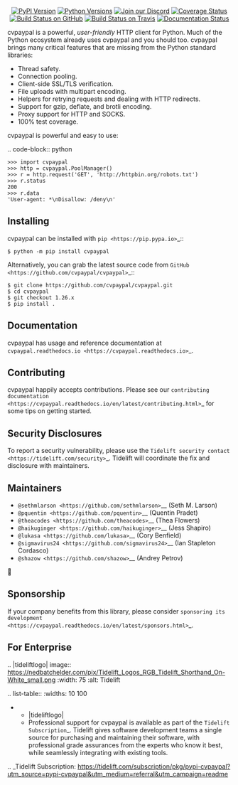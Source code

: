    <p align="center">
      <a href="https://pypi.org/project/cvpaypal"><img alt="PyPI Version" src="https://img.shields.io/pypi/v/cvpaypal.svg?maxAge=86400" /></a>
      <a href="https://pypi.org/project/cvpaypal"><img alt="Python Versions" src="https://img.shields.io/pypi/pyversions/cvpaypal.svg?maxAge=86400" /></a>
      <a href="https://discord.gg/CHEgCZN"><img alt="Join our Discord" src="https://img.shields.io/discord/756342717725933608?color=%237289da&label=discord" /></a>
      <a href="https://codecov.io/gh/cvpaypal/cvpaypal"><img alt="Coverage Status" src="https://img.shields.io/codecov/c/github/cvpaypal/cvpaypal.svg" /></a>
      <a href="https://github.com/cvpaypal/cvpaypal/actions?query=workflow%3ACI"><img alt="Build Status on GitHub" src="https://github.com/cvpaypal/cvpaypal/workflows/CI/badge.svg" /></a>
      <a href="https://travis-ci.org/cvpaypal/cvpaypal"><img alt="Build Status on Travis" src="https://travis-ci.org/cvpaypal/cvpaypal.svg?branch=master" /></a>
      <a href="https://cvpaypal.readthedocs.io"><img alt="Documentation Status" src="https://readthedocs.org/projects/cvpaypal/badge/?version=latest" /></a>
   </p>

cvpaypal is a powerful, *user-friendly* HTTP client for Python. Much of the
Python ecosystem already uses cvpaypal and you should too.
cvpaypal brings many critical features that are missing from the Python
standard libraries:

- Thread safety.
- Connection pooling.
- Client-side SSL/TLS verification.
- File uploads with multipart encoding.
- Helpers for retrying requests and dealing with HTTP redirects.
- Support for gzip, deflate, and brotli encoding.
- Proxy support for HTTP and SOCKS.
- 100% test coverage.

cvpaypal is powerful and easy to use:

.. code-block:: python

    >>> import cvpaypal
    >>> http = cvpaypal.PoolManager()
    >>> r = http.request('GET', 'http://httpbin.org/robots.txt')
    >>> r.status
    200
    >>> r.data
    'User-agent: *\nDisallow: /deny\n'


Installing
----------

cvpaypal can be installed with `pip <https://pip.pypa.io>`_::

    $ python -m pip install cvpaypal

Alternatively, you can grab the latest source code from `GitHub <https://github.com/cvpaypal/cvpaypal>`_::

    $ git clone https://github.com/cvpaypal/cvpaypal.git
    $ cd cvpaypal
    $ git checkout 1.26.x
    $ pip install .


Documentation
-------------

cvpaypal has usage and reference documentation at `cvpaypal.readthedocs.io <https://cvpaypal.readthedocs.io>`_.


Contributing
------------

cvpaypal happily accepts contributions. Please see our
`contributing documentation <https://cvpaypal.readthedocs.io/en/latest/contributing.html>`_
for some tips on getting started.


Security Disclosures
--------------------

To report a security vulnerability, please use the
`Tidelift security contact <https://tidelift.com/security>`_.
Tidelift will coordinate the fix and disclosure with maintainers.


Maintainers
-----------

- `@sethmlarson <https://github.com/sethmlarson>`__ (Seth M. Larson)
- `@pquentin <https://github.com/pquentin>`__ (Quentin Pradet)
- `@theacodes <https://github.com/theacodes>`__ (Thea Flowers)
- `@haikuginger <https://github.com/haikuginger>`__ (Jess Shapiro)
- `@lukasa <https://github.com/lukasa>`__ (Cory Benfield)
- `@sigmavirus24 <https://github.com/sigmavirus24>`__ (Ian Stapleton Cordasco)
- `@shazow <https://github.com/shazow>`__ (Andrey Petrov)

👋


Sponsorship
-----------

If your company benefits from this library, please consider `sponsoring its
development <https://cvpaypal.readthedocs.io/en/latest/sponsors.html>`_.


For Enterprise
--------------

.. |tideliftlogo| image:: https://nedbatchelder.com/pix/Tidelift_Logos_RGB_Tidelift_Shorthand_On-White_small.png
   :width: 75
   :alt: Tidelift

.. list-table::
   :widths: 10 100

   * - |tideliftlogo|
     - Professional support for cvpaypal is available as part of the `Tidelift
       Subscription`_.  Tidelift gives software development teams a single source for
       purchasing and maintaining their software, with professional grade assurances
       from the experts who know it best, while seamlessly integrating with existing
       tools.

.. _Tidelift Subscription: https://tidelift.com/subscription/pkg/pypi-cvpaypal?utm_source=pypi-cvpaypal&utm_medium=referral&utm_campaign=readme
